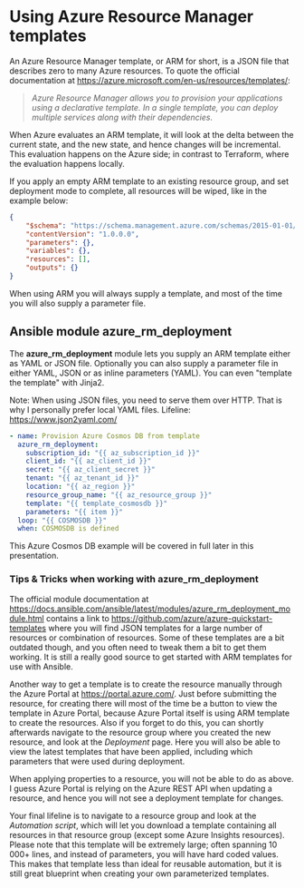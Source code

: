 # Using Azure Resource Manager templates

An Azure Resource Manager template, or ARM for short, is a JSON file that describes zero to many Azure resources. To quote the official documentation at <https://azure.microsoft.com/en-us/resources/templates/>:

> *Azure Resource Manager allows you to provision your applications using a declarative template.*
> *In a single template, you can deploy multiple services along with their dependencies.*

When Azure evaluates an ARM template, it will look at the delta between the current state, and the new state, and hence changes will be incremental. This evaluation happens on the Azure side; in contrast to Terraform, where the evaluation happens locally.

If you apply an empty ARM template to an existing resource group, and set deployment mode to complete, all resources will be wiped, like in the example below:

```json
{
    "$schema": "https://schema.management.azure.com/schemas/2015-01-01/deploymentTemplate.json#",
    "contentVersion": "1.0.0.0",
    "parameters": {},
    "variables": {},
    "resources": [],
    "outputs": {}
}
```

When using ARM you will always supply a template, and most of the time you will also supply a parameter file.

## Ansible module azure_rm_deployment

The **azure_rm_deployment** module lets you supply an ARM template either as YAML or JSON file. Optionally you can also supply a parameter file in either YAML, JSON or as inline parameters (YAML). You can even "template the template" with Jinja2.

Note: When using JSON files, you need to serve them over HTTP. That is why I personally prefer local YAML files. Lifeline: <https://www.json2yaml.com/>

```yaml
- name: Provision Azure Cosmos DB from template
  azure_rm_deployment:
    subscription_id: "{{ az_subscription_id }}"
    client_id: "{{ az_client_id }}"
    secret: "{{ az_client_secret }}"
    tenant: "{{ az_tenant_id }}"
    location: "{{ az_region }}"
    resource_group_name: "{{ az_resource_group }}"
    template: "{{ template_cosmosdb }}"
    parameters: "{{ item }}"
  loop: "{{ COSMOSDB }}"
  when: COSMOSDB is defined
```

This Azure Cosmos DB example will be covered in full later in this presentation.

### Tips & Tricks when working with azure_rm_deployment

The official module documentation at <https://docs.ansible.com/ansible/latest/modules/azure_rm_deployment_module.html> contains a link to <https://github.com/azure/azure-quickstart-templates> where you will find JSON templates for a large number of resources or combination of resources. Some of these templates are a bit outdated though, and you often need to tweak them a bit to get them working. It is still a really good source to get started with ARM templates for use with Ansible.

Another way to get a template is to create the resource manually through the Azure Portal at <https://portal.azure.com/>. Just before submitting the resource, for creating there will most of the time be a button to view the template in Azure Portal, because Azure Portal itself is using ARM template to create the resources. Also if you forget to do this, you can shortly afterwards navigate to the resource group where you created the new resource, and look at the *Deployment* page. Here you will also be able to view the latest templates that have been applied, including which parameters that were used during deployment.

When applying properties to a resource, you will not be able to do as above. I guess Azure Portal is relying on the Azure REST API when updating a resource, and hence you will not see a deployment template for changes.

Your final lifeline is to navigate to a resource group and look at the *Automation script*, which will let you download a template containing all resources in that resource group (except some Azure Insights resources). Please note that this template will be extremely large; often spanning 10 000+ lines, and instead of parameters, you will have hard coded values. This makes that template less than ideal for reusable automation, but it is still great blueprint when creating your own parameterized templates.
